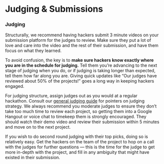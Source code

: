 # Judging & Submissions

### **Judging** 

Structurally, we recommend having hackers submit 3 minute videos on your submission platform for the judges to review. Make sure they put a lot of love and care into the video and the rest of their submission, and have them focus on what they learned.

To avoid confusion, the key is to **make sure hackers know exactly where you are in the schedule for judging.** Tell them you’re advancing to the next stage of judging when you do, or if judging is taking longer than expected, tell them how far along you are. Giving quick updates like “Our judges have reviewed about 50% of the projects!” goes a long way in keeping hackers engaged.

For judging structure, assign judges out as you would at a regular hackathon. Consult our [general judging guide](https://guide.mlh.io/Organizer-Timeline/2-Months-Before/Mentors-and-Judges.html) for pointers on judging strategy. We always recommend you moderate judges to ensure they don’t take too much time to review each project, so getting them into a Google Hangout or voice chat to timekeep them is strongly encouraged. They should watch their demo video and review their submission within 5 minutes and move on to the next project.

If you wish to do second round judging with their top picks, doing so is relatively easy. Get the hackers on the team of the project to hop on a call with the judges for further questions — this is the time for the judge to get more in-depth with the project, and fill in any ambiguity that might have existed in their submission.

